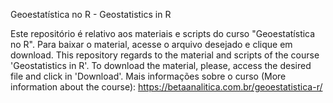 Geoestatística no R - Geostatistics in R

Este repositório é relativo aos materiais e scripts do curso "Geoestatística no R". Para baixar o material, acesse o arquivo desejado e clique em download. 
This repository regards to the material and scripts of the course 'Geostatistics in R'. To download the material, please, access the desired file and click in 'Download'. Mais informações sobre o curso (More information about the course): https://betaanalitica.com.br/geoestatistica-r/
